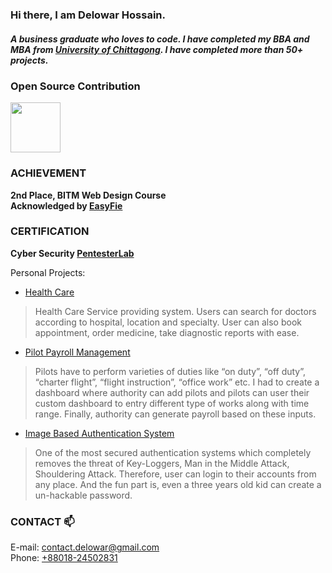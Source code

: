 ### Hi there, I am Delowar Hossain. 
##### A business graduate who loves to code. I have completed my BBA and MBA from [University of Chittagong](https://cu.ac.bd/). I have completed more than 50+ projects.

### Open Source Contribution
<a href="[https://laravel.com](https://github.com/laravel/framework/pulls?q=is%3Amerged+author%3Aillusionist3886)" target="_blank"><img src="https://raw.githubusercontent.com/laravel/art/master/logo-lockup/5%20SVG/2%20CMYK/1%20Full%20Color/laravel-logolockup-cmyk-red.svg" width="80"></a>

### ACHIEVEMENT

  **2nd Place, BITM Web Design Course** <br/>
  **Acknowledged by [EasyFie](https://easyfie.com)**

### CERTIFICATION

  **Cyber Security [PentesterLab](https://pentesterlab.com/profile/illusionist3886)**


Personal Projects:
-	[Health Care](https://www.e-healthbd.com)
  > Health Care Service providing system. Users can search for doctors according to hospital, location and specialty. User can also book appointment, order medicine, take diagnostic reports with ease.
-	[Pilot Payroll Management](https://www.crystalaironline.com)
  > Pilots have to perform varieties of duties like “on duty”, “off duty”, “charter flight”, “flight instruction”, “office work” etc. I had to create a dashboard where authority can add pilots and pilots can user their custom dashboard to entry different type of works along with time range. Finally, authority can generate payroll based on these inputs.
-	[Image Based Authentication System](http://beta.passnumber.com)
  > One of the most secured authentication systems which completely removes the threat of Key-Loggers, Man in the Middle Attack, Shouldering Attack. Therefore, user can login to       their accounts from any place. And the fun part is, even a three years old kid can create a un-hackable password.

### CONTACT 📫

  E-mail: [contact.delowar@gmail.com](mailto:contact.delowar@gmail.com) <br/>
  Phone: [+88018-24502831](tel:+88018-24502831)
